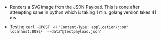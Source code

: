 * Renders a SVG image from the JSON Payload.
  This is done after attempting same in python which is taking 1 min. golang version takes 41 ms

* Testing
```curl -XPOST -H "Content-Type: application/json" localhost:8080/  --data"@testpayload.json"```
